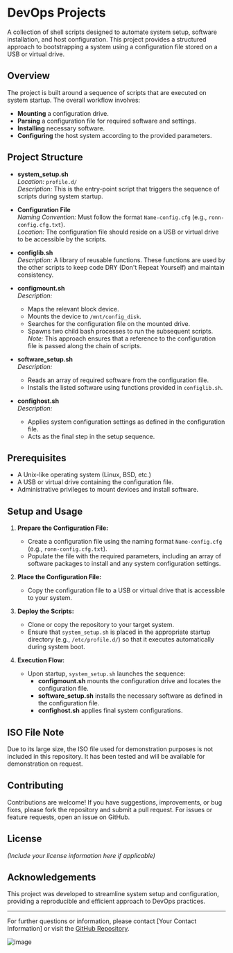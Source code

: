 # DevOps Projects

A collection of shell scripts designed to automate system setup, software installation, and host configuration. This project provides a structured approach to bootstrapping a system using a configuration file stored on a USB or virtual drive.

## Overview

The project is built around a sequence of scripts that are executed on system startup. The overall workflow involves:
- **Mounting** a configuration drive.
- **Parsing** a configuration file for required software and settings.
- **Installing** necessary software.
- **Configuring** the host system according to the provided parameters.

## Project Structure

- **system_setup.sh**  
  *Location:* `profile.d/`  
  *Description:* This is the entry-point script that triggers the sequence of scripts during system startup.

- **Configuration File**  
  *Naming Convention:* Must follow the format `Name-config.cfg` (e.g., `ronn-config.cfg.txt`).  
  *Location:* The configuration file should reside on a USB or virtual drive to be accessible by the scripts.

- **configlib.sh**  
  *Description:* A library of reusable functions. These functions are used by the other scripts to keep code DRY (Don't Repeat Yourself) and maintain consistency.

- **configmount.sh**  
  *Description:*  
  - Maps the relevant block device.
  - Mounts the device to `/mnt/config_disk`.
  - Searches for the configuration file on the mounted drive.
  - Spawns two child bash processes to run the subsequent scripts.  
  *Note:* This approach ensures that a reference to the configuration file is passed along the chain of scripts.

- **software_setup.sh**  
  *Description:*  
  - Reads an array of required software from the configuration file.
  - Installs the listed software using functions provided in `configlib.sh`.

- **confighost.sh**  
  *Description:*  
  - Applies system configuration settings as defined in the configuration file.
  - Acts as the final step in the setup sequence.

## Prerequisites

- A Unix-like operating system (Linux, BSD, etc.)
- A USB or virtual drive containing the configuration file.
- Administrative privileges to mount devices and install software.

## Setup and Usage

1. **Prepare the Configuration File:**  
   - Create a configuration file using the naming format `Name-config.cfg` (e.g., `ronn-config.cfg.txt`).
   - Populate the file with the required parameters, including an array of software packages to install and any system configuration settings.

2. **Place the Configuration File:**  
   - Copy the configuration file to a USB or virtual drive that is accessible to your system.

3. **Deploy the Scripts:**  
   - Clone or copy the repository to your target system.
   - Ensure that `system_setup.sh` is placed in the appropriate startup directory (e.g., `/etc/profile.d/`) so that it executes automatically during system boot.

4. **Execution Flow:**  
   - Upon startup, `system_setup.sh` launches the sequence:
     - **configmount.sh** mounts the configuration drive and locates the configuration file.
     - **software_setup.sh** installs the necessary software as defined in the configuration file.
     - **confighost.sh** applies final system configurations.

## ISO File Note

Due to its large size, the ISO file used for demonstration purposes is not included in this repository. It has been tested and will be available for demonstration on request.

## Contributing

Contributions are welcome! If you have suggestions, improvements, or bug fixes, please fork the repository and submit a pull request. For issues or feature requests, open an issue on GitHub.

## License

*(Include your license information here if applicable)*

## Acknowledgements

This project was developed to streamline system setup and configuration, providing a reproducible and efficient approach to DevOps practices.

---

For further questions or information, please contact [Your Contact Information] or visit the [GitHub Repository](https://github.com/ronthesoul/DevOps-Projects).



![image](https://github.com/user-attachments/assets/84c496b0-c975-465c-8bd2-c7d7032d4dc7)



